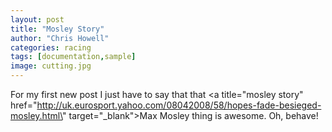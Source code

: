 ```yaml
---
layout: post
title: "Mosley Story"
author: "Chris Howell"
categories: racing
tags: [documentation,sample]
image: cutting.jpg
---
```


For my first new post I just have to say that that <a title=\"mosley story\" href=\"http://uk.eurosport.yahoo.com/08042008/58/hopes-fade-besieged-mosley.html\" target=\"_blank\">Max Mosley thing</a> is awesome.  Oh, behave!
